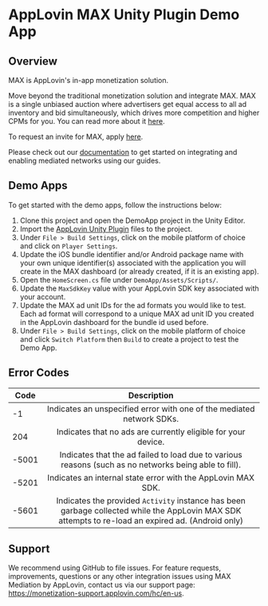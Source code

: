 # AppLovin MAX Unity Plugin Demo App

## Overview
MAX is AppLovin's in-app monetization solution.

Move beyond the traditional monetization solution and integrate MAX. MAX is a single unbiased auction where advertisers get equal access to all ad inventory and bid simultaneously, which drives more competition and higher CPMs for you. You can read more about it [here](https://www.applovin.com/max-header-bidding).

To request an invite for MAX, apply [here](https://try.applovin.com/applovin-max-application).

Please check out our [documentation](https://dash.applovin.com/documentation/mediation/unity/getting-started) to get started on integrating and enabling mediated networks using our guides.

## Demo Apps
To get started with the demo apps, follow the instructions below:

1. Clone this project and open the DemoApp project in the Unity Editor.
2. Import the [AppLovin Unity Plugin](https://dash.applovin.com/documentation/mediation/unity/getting-started) files to the project.
3. Under `File > Build Settings`, click on the mobile platform of choice and click on `Player Settings`.
4. Update the iOS bundle identifier and/or Android package name with your own unique identifier(s) associated with the application you will create in the MAX dashboard (or already created, if it is an existing app).
5. Open the `HomeScreen.cs` file under `DemoApp/Assets/Scripts/`.
6. Update the `MaxSdkKey` value with your AppLovin SDK key associated with your account.
7. Update the MAX ad unit IDs for the ad formats you would like to test. Each ad format will correspond to a unique MAX ad unit ID you created in the AppLovin dashboard for the bundle id used before.
8. Under `File > Build Settings`, click on the mobile platform of choice and click `Switch Platform` then `Build` to create a project to test the Demo App.

## Error Codes
| Code          | Description   |
| ------------- |:-------------:|
| -1            | Indicates an unspecified error with one of the mediated network SDKs. |
| 204           | Indicates that no ads are currently eligible for your device. |
| -5001         | Indicates that the ad failed to load due to various reasons (such as no networks being able to fill). |
| -5201         | Indicates an internal state error with the AppLovin MAX SDK. |
| -5601         | Indicates the provided `Activity` instance has been garbage collected while the AppLovin MAX SDK attempts to re-load an expired ad. (Android only) |

## Support
We recommend using GitHub to file issues. For feature requests, improvements, questions or any other integration issues using MAX Mediation by AppLovin, contact us via our support page: https://monetization-support.applovin.com/hc/en-us.

